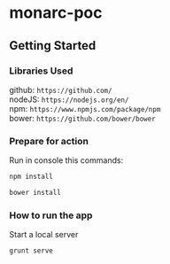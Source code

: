 # monarc-poc

## Getting Started  

### Libraries Used  

github: `https://github.com/`  
nodeJS: `https://nodejs.org/en/`   
npm: `https://www.npmjs.com/package/npm`  
bower: `https://github.com/bower/bower`  


### Prepare for action   

Run in console this commands:

```javascript
npm install
```

```javascript
bower install
```

### How to run the app   

Start a local server

```javascript
grunt serve
```
